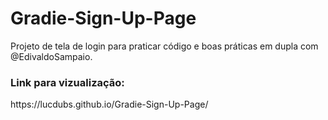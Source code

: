# Gradie-Sign-Up-Page
Projeto de tela de login para praticar código e boas práticas em dupla com @EdivaldoSampaio.

<h3>Link para vizualização:</h3>
https://lucdubs.github.io/Gradie-Sign-Up-Page/
